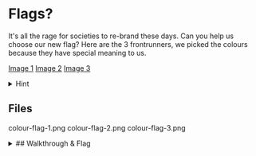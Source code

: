 # Flags?
It's all the rage for societies to re-brand these days. Can you help us choose our new flag? 
Here are the 3 frontrunners, we picked the colours because they have special meaning to us.

[Image 1](colour-flag-1.png)
[Image 2](colour-flag-2.png)
[Image 3](colour-flag-3.png)

<details>
<summary>Hint</summary>
How do we store #co lo ur? 
</details>

## Files
colour-flag-1.png
colour-flag-2.png
colour-flag-3.png

<details>
<summary>
## Walkthrough & Flag </summary>
Find the hex value of each colour, resulting in:
```
46 4c 41 47 7b 43 6f 6c 30 75 72 73 5f 45 76 65 72 79 77 68 33 72 65 7d
```
Run the whole hex string through a [hex to text converter](http://www.unit-conversion.info/texttools/hexadecimal/)
You should now have the flag `FLAG{Col0urs_Everywh3re}`
</details>

